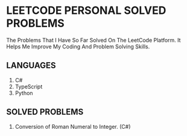 # LEETCODE PERSONAL SOLVED PROBLEMS
The Problems That I Have So Far Solved On The LeetCode Platform. It Helps Me Improve My Coding And Problem Solving Skills.

## LANGUAGES

1. C#
2. TypeScript
3. Python

## SOLVED PROBLEMS

1. Conversion of Roman Numeral to Integer. (C#)